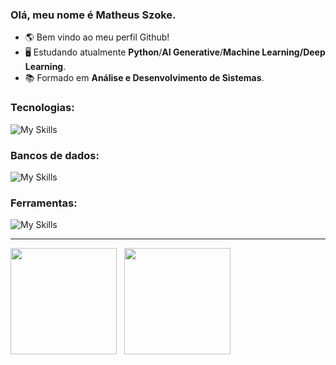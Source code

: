 ### Olá, meu nome é Matheus Szoke.
- 🌎 Bem vindo ao meu perfil Github!
- 🖥️ Estudando atualmente <strong>Python</strong>/<strong>AI Generative</strong>/<strong>Machine Learning/Deep Learning</strong>.
- 📚 Formado em <strong>Análise e Desenvolvimento de Sistemas</strong>.

### Tecnologias: 
![My Skills](https://skillicons.dev/icons?i=cs,dotnet,python,ts,nodejs,java,angular,react,js)

### Bancos de dados: 
![My Skills](https://skillicons.dev/icons?i=firebase,mysql,postgres,sqlite)

### Ferramentas: 
![My Skills](https://skillicons.dev/icons?i=git,github,azure,postman,vscode,visualstudio,idea,pycharm)

<hr/>

<img height="170" src="https://github-readme-stats.vercel.app/api?username=MathSzoke&theme=blueberry&show_icons=true&count_private=true&include_all_commits=true&hide=contribs,issues" /> &nbsp; <img height="170" src="https://github-readme-stats.vercel.app/api/top-langs/?username=MathSzoke&&theme=blueberry&layout=compact&langs_count=8&hide=scss,sass,pug" />
